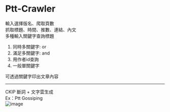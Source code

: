 # Ptt-Crawler
輸入選擇版名、爬取頁數\
抓取標題、時間、推數、連結、內文\
多種輸入關鍵字查詢標題
  1. 同時多關鍵字: or
  2. 滿足多關鍵字: and
  3. 用作者id查詢
  4. 一般單關鍵字

可透過關鍵字印出文章內容

---------------------------------------
CKIP 斷詞 + 文字雲生成\
Ex：Ptt Gossiping\
![image](https://user-images.githubusercontent.com/71457201/148960127-3940a863-281d-44a5-870a-f247d2393df9.png)


